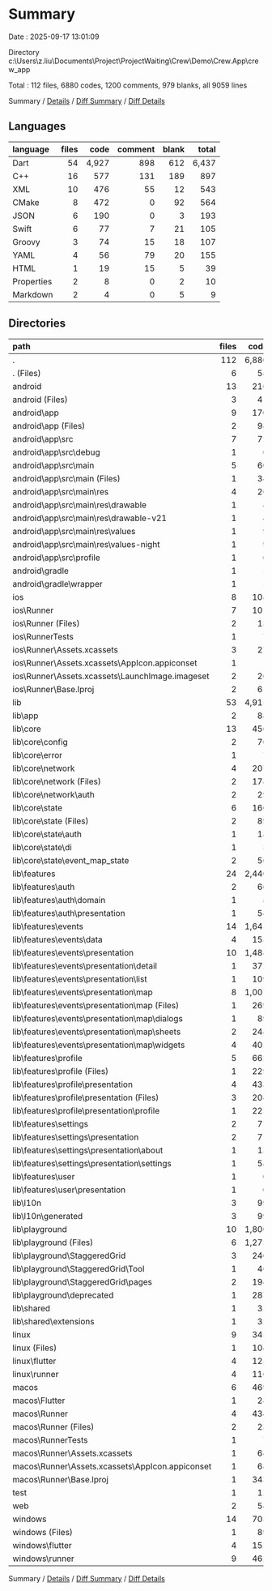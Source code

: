 # Summary

Date : 2025-09-17 13:01:09

Directory c:\\Users\\z.liu\\Documents\\Project\\ProjectWaiting\\Crew\\Demo\\Crew.App\\crew_app

Total : 112 files,  6880 codes, 1200 comments, 979 blanks, all 9059 lines

Summary / [Details](details.md) / [Diff Summary](diff.md) / [Diff Details](diff-details.md)

## Languages
| language | files | code | comment | blank | total |
| :--- | ---: | ---: | ---: | ---: | ---: |
| Dart | 54 | 4,927 | 898 | 612 | 6,437 |
| C++ | 16 | 577 | 131 | 189 | 897 |
| XML | 10 | 476 | 55 | 12 | 543 |
| CMake | 8 | 472 | 0 | 92 | 564 |
| JSON | 6 | 190 | 0 | 3 | 193 |
| Swift | 6 | 77 | 7 | 21 | 105 |
| Groovy | 3 | 74 | 15 | 18 | 107 |
| YAML | 4 | 56 | 79 | 20 | 155 |
| HTML | 1 | 19 | 15 | 5 | 39 |
| Properties | 2 | 8 | 0 | 2 | 10 |
| Markdown | 2 | 4 | 0 | 5 | 9 |

## Directories
| path | files | code | comment | blank | total |
| :--- | ---: | ---: | ---: | ---: | ---: |
| . | 112 | 6,880 | 1,200 | 979 | 9,059 |
| . (Files) | 6 | 58 | 79 | 23 | 160 |
| android | 13 | 216 | 68 | 29 | 313 |
| android (Files) | 3 | 41 | 2 | 9 | 52 |
| android\\app | 9 | 170 | 66 | 19 | 255 |
| android\\app (Files) | 2 | 98 | 13 | 10 | 121 |
| android\\app\\src | 7 | 72 | 53 | 9 | 134 |
| android\\app\\src\\debug | 1 | 6 | 5 | 1 | 12 |
| android\\app\\src\\main | 5 | 60 | 43 | 7 | 110 |
| android\\app\\src\\main (Files) | 1 | 34 | 11 | 1 | 46 |
| android\\app\\src\\main\\res | 4 | 26 | 32 | 6 | 64 |
| android\\app\\src\\main\\res\\drawable | 1 | 4 | 7 | 2 | 13 |
| android\\app\\src\\main\\res\\drawable-v21 | 1 | 4 | 7 | 2 | 13 |
| android\\app\\src\\main\\res\\values | 1 | 9 | 9 | 1 | 19 |
| android\\app\\src\\main\\res\\values-night | 1 | 9 | 9 | 1 | 19 |
| android\\app\\src\\profile | 1 | 6 | 5 | 1 | 12 |
| android\\gradle | 1 | 5 | 0 | 1 | 6 |
| android\\gradle\\wrapper | 1 | 5 | 0 | 1 | 6 |
| ios | 8 | 108 | 4 | 12 | 124 |
| ios\\Runner | 7 | 101 | 2 | 8 | 111 |
| ios\\Runner (Files) | 2 | 13 | 0 | 3 | 16 |
| ios\\RunnerTests | 1 | 7 | 2 | 4 | 13 |
| ios\\Runner\\Assets.xcassets | 3 | 27 | 0 | 3 | 30 |
| ios\\Runner\\Assets.xcassets\\AppIcon.appiconset | 1 | 1 | 0 | 0 | 1 |
| ios\\Runner\\Assets.xcassets\\LaunchImage.imageset | 2 | 26 | 0 | 3 | 29 |
| ios\\Runner\\Base.lproj | 2 | 61 | 2 | 2 | 65 |
| lib | 53 | 4,915 | 898 | 607 | 6,420 |
| lib\\app | 2 | 88 | 2 | 10 | 100 |
| lib\\core | 13 | 456 | 73 | 90 | 619 |
| lib\\core\\config | 2 | 76 | 13 | 12 | 101 |
| lib\\core\\error | 1 | 7 | 0 | 2 | 9 |
| lib\\core\\network | 4 | 207 | 2 | 26 | 235 |
| lib\\core\\network (Files) | 2 | 178 | 1 | 15 | 194 |
| lib\\core\\network\\auth | 2 | 29 | 1 | 11 | 41 |
| lib\\core\\state | 6 | 166 | 58 | 50 | 274 |
| lib\\core\\state (Files) | 2 | 89 | 51 | 30 | 170 |
| lib\\core\\state\\auth | 1 | 18 | 3 | 6 | 27 |
| lib\\core\\state\\di | 1 | 3 | 0 | 2 | 5 |
| lib\\core\\state\\event_map_state | 2 | 56 | 4 | 12 | 72 |
| lib\\features | 24 | 2,440 | 375 | 222 | 3,037 |
| lib\\features\\auth | 2 | 66 | 52 | 12 | 130 |
| lib\\features\\auth\\domain | 1 | 8 | 1 | 5 | 14 |
| lib\\features\\auth\\presentation | 1 | 58 | 51 | 7 | 116 |
| lib\\features\\events | 14 | 1,641 | 61 | 127 | 1,829 |
| lib\\features\\events\\data | 4 | 153 | 2 | 16 | 171 |
| lib\\features\\events\\presentation | 10 | 1,488 | 59 | 111 | 1,658 |
| lib\\features\\events\\presentation\\detail | 1 | 372 | 14 | 17 | 403 |
| lib\\features\\events\\presentation\\list | 1 | 109 | 2 | 9 | 120 |
| lib\\features\\events\\presentation\\map | 8 | 1,007 | 43 | 85 | 1,135 |
| lib\\features\\events\\presentation\\map (Files) | 1 | 269 | 7 | 31 | 307 |
| lib\\features\\events\\presentation\\map\\dialogs | 1 | 89 | 4 | 4 | 97 |
| lib\\features\\events\\presentation\\map\\sheets | 2 | 248 | 12 | 6 | 266 |
| lib\\features\\events\\presentation\\map\\widgets | 4 | 401 | 20 | 44 | 465 |
| lib\\features\\profile | 5 | 662 | 259 | 73 | 994 |
| lib\\features\\profile (Files) | 1 | 229 | 243 | 35 | 507 |
| lib\\features\\profile\\presentation | 4 | 433 | 16 | 38 | 487 |
| lib\\features\\profile\\presentation (Files) | 3 | 208 | 14 | 24 | 246 |
| lib\\features\\profile\\presentation\\profile | 1 | 225 | 2 | 14 | 241 |
| lib\\features\\settings | 2 | 71 | 3 | 9 | 83 |
| lib\\features\\settings\\presentation | 2 | 71 | 3 | 9 | 83 |
| lib\\features\\settings\\presentation\\about | 1 | 13 | 0 | 2 | 15 |
| lib\\features\\settings\\presentation\\settings | 1 | 58 | 3 | 7 | 68 |
| lib\\features\\user | 1 | 0 | 0 | 1 | 1 |
| lib\\features\\user\\presentation | 1 | 0 | 0 | 1 | 1 |
| lib\\l10n | 3 | 99 | 98 | 43 | 240 |
| lib\\l10n\\generated | 3 | 99 | 98 | 43 | 240 |
| lib\\playground | 10 | 1,800 | 334 | 230 | 2,364 |
| lib\\playground (Files) | 6 | 1,273 | 161 | 129 | 1,563 |
| lib\\playground\\StaggeredGrid | 3 | 240 | 158 | 74 | 472 |
| lib\\playground\\StaggeredGrid\\Tool | 1 | 46 | 56 | 42 | 144 |
| lib\\playground\\StaggeredGrid\\pages | 2 | 194 | 102 | 32 | 328 |
| lib\\playground\\deprecated | 1 | 287 | 15 | 27 | 329 |
| lib\\shared | 1 | 32 | 16 | 12 | 60 |
| lib\\shared\\extensions | 1 | 32 | 16 | 12 | 60 |
| linux | 9 | 345 | 37 | 92 | 474 |
| linux (Files) | 1 | 104 | 0 | 25 | 129 |
| linux\\flutter | 4 | 125 | 9 | 27 | 161 |
| linux\\runner | 4 | 116 | 28 | 40 | 184 |
| macos | 6 | 469 | 5 | 17 | 491 |
| macos\\Flutter | 1 | 28 | 3 | 4 | 35 |
| macos\\Runner | 4 | 434 | 0 | 9 | 443 |
| macos\\Runner (Files) | 2 | 23 | 0 | 7 | 30 |
| macos\\RunnerTests | 1 | 7 | 2 | 4 | 13 |
| macos\\Runner\\Assets.xcassets | 1 | 68 | 0 | 1 | 69 |
| macos\\Runner\\Assets.xcassets\\AppIcon.appiconset | 1 | 68 | 0 | 1 | 69 |
| macos\\Runner\\Base.lproj | 1 | 343 | 0 | 1 | 344 |
| test | 1 | 12 | 0 | 5 | 17 |
| web | 2 | 54 | 15 | 6 | 75 |
| windows | 14 | 703 | 94 | 188 | 985 |
| windows (Files) | 1 | 89 | 0 | 20 | 109 |
| windows\\flutter | 4 | 152 | 9 | 29 | 190 |
| windows\\runner | 9 | 462 | 85 | 139 | 686 |

Summary / [Details](details.md) / [Diff Summary](diff.md) / [Diff Details](diff-details.md)